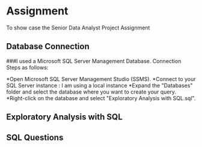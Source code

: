 # Assignment
To show case the Senior Data Analyst Project Assignment

## Database Connection

###I used a Microsoft SQL Server Management Database. Connection Steps as follows:

*Open Microsoft SQL Server Management Studio (SSMS).
*Connect to your SQL Server instance : I am using a local instance
*Expand the "Databases" folder and select the database where you want to create your query.
*Right-click on the database and select "Exploratory Analysis with SQL.sql".


## Exploratory Analysis with SQL





## SQL Questions
